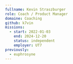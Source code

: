 ```yaml
---
fullname: Kevin Straszburger
role: Coach / Product Manager
domaine: Coaching
github: k7vin
missions:
  - start: 2022-01-03
    end: 2024-12-20
    status: independent
    employer: UT7
previously:
  - euphrosyne
---
```

